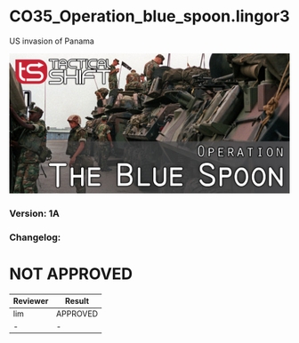 # CO35_Operation_blue_spoon.lingor3
US invasion of Panama

<img src='https://github.com/rempopo/CO35_Operation_blue_spoon.lingor3/blob/master/overview.jpg?raw=true' />

### Version: 1A

### Changelog: 

# NOT APPROVED
| Reviewer | Result |
| ------------ | ------------- |
| lim | APPROVED |
| - | - |
